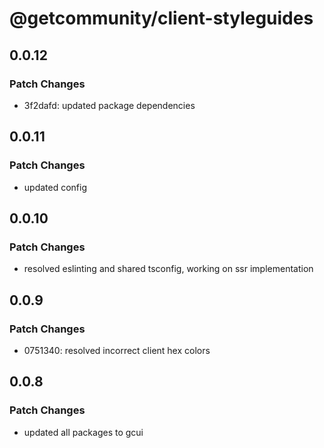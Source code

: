 # @getcommunity/client-styleguides

## 0.0.12

### Patch Changes

- 3f2dafd: updated package dependencies

## 0.0.11

### Patch Changes

- updated config

## 0.0.10

### Patch Changes

- resolved eslinting and shared tsconfig, working on ssr implementation

## 0.0.9

### Patch Changes

- 0751340: resolved incorrect client hex colors

## 0.0.8

### Patch Changes

- updated all packages to gcui
